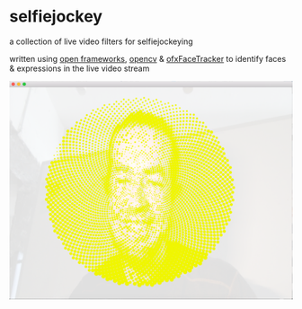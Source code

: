 # selfiejockey

a collection of live video filters for selfiejockeying

written using [open frameworks](https://openframeworks.cc/), [opencv](https://opencv.org/) 
& [ofxFaceTracker](https://github.com/kylemcdonald/ofxFaceTracker) to identify faces & expressions in the live video stream

![screenshot of spiralTone](spiralTone/spiralTone.png)
